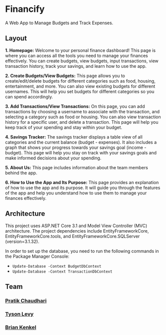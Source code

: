# Financify
A Web App to Manage Budgets and Track Expenses.


## Layout

**1. Homepage:** Welcome to your personal finance dashboard! This page is where you can access all the tools you need to manage your finances effectively. You can create budgets, view budgets, input transactions, view transaction history, track your savings, and learn how to use the app.

**2. Create Budgets/View Budgets:** This page allows you to create/edit/delete budgets for different categories such as food, housing, entertainment, and more. You can also view existing budgets for different usernames. This will help you set budgets for different categories so you can spend accordingly.

**3. Add Transactions/View Transactions:** On this page, you can add transactions by choosing a username to associate with the transaction, and selecting a category such as food or housing. You can also view transaction history for a specific user, and delete a transaction. This page will help you keep track of your spending and stay within your budget.

**4. Savings Tracker:** The savings tracker displays a table view of all categories and the current balance (budget - expenses). It also includes a graph that shows your progress towards your savings goal (income - budget). This page will help you stay on track with your savings goals and make informed decisions about your spending.

**5. About Us:** This page includes information about the team members behind the app.

**6. How to Use the App and Its Purpose:** This page provides an explanation of how to use the app and its purpose. It will guide you through the features of the app and help you understand how to use them to manage your finances effectively.


## Architecture

This project uses ASP.NET Core 3.1 and Model View Controller (MVC) architecture. The project dependencies include EntityFrameworkCore, EntityFrameworkCore.tools, and EntityFrameworkCore.SQLServer (version=3.1.32). 

In order to set up the database, you need to run the following commands in the Package Manager Console: 
- `Update-Database -Context BudgetDbContext`
- `Update-Database -Context TransactionDbContext`

## Team

### [Pratik Chaudhari](https://github.com/pratxks)

### [Tyson Levy](https://github.com/TysonLevy)

### [Brian Kenkel](https://github.com/kenkelbt)

